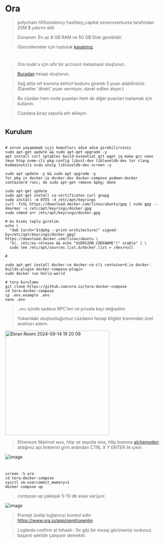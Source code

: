 # Ora

> polychain hf0residency hashkey_capital sevenxventures tarafından 20M $ yatırım aldı

> Donanım: En az 8 GB RAM ve 50 GB Disk gereklidir.

> Güncellemeler için topluluk [kanalımız](https://t.me/RuesAnnouncement).

#

> Ora node'u için sıfır bir account metamask oluşturun.

> [Buradan](https://www.ora.io/app/tasks/dashboard/) hesap oluşturun.

> Sağ altta ref kısmına `B4PUJP` kodunu girerek 5 puan alabilirsiniz. (Davetler 'direkt' puan vermiyor, davet edilen alıyor.)

> Bu cüzdan hem node puanları hem de diğer puanları toplamak için kullanın.

> Cüzdana biraz sepolia eth ekleyin.

#

## Kurulum

```console

# sorun yaşamamak için komutları adım adım girebilirsiniz
sudo apt-get update && sudo apt-get upgrade -y
apt install curl iptables build-essential git wget jq make gcc nano tmux htop nvme-cli pkg-config libssl-dev libleveldb-dev tar clang bsdmainutils ncdu unzip libleveldb-dev screen -y

sudo apt update -y && sudo apt upgrade -y
for pkg in docker.io docker-doc docker-compose podman-docker containerd runc; do sudo apt-get remove $pkg; done

sudo apt-get update
sudo apt-get install ca-certificates curl gnupg
sudo install -m 0755 -d /etc/apt/keyrings
curl -fsSL https://download.docker.com/linux/ubuntu/gpg | sudo gpg --dearmor -o /etc/apt/keyrings/docker.gpg
sudo chmod a+r /etc/apt/keyrings/docker.gpg

# bu kısmı toplu girelim.
echo \
  "deb [arch="$(dpkg --print-architecture)" signed-by=/etc/apt/keyrings/docker.gpg] https://download.docker.com/linux/ubuntu \
  "$(. /etc/os-release && echo "$VERSION_CODENAME")" stable" | \
  sudo tee /etc/apt/sources.list.d/docker.list > /dev/null

#

sudo apt-get install docker-ce docker-ce-cli containerd.io docker-buildx-plugin docker-compose-plugin
sudo docker run hello-world
```

```console
# tora kurulumu
git clone https://github.com/ora-io/tora-docker-compose
cd tora-docker-compose
cp .env.example .env
nano .env
````

> `.env` içinde sadece RPC'leri ve private keyi değişelim.

> Yukarıdaki oluşturduğumuz cüzdanın hesap bilgiler kısmından özel anahtarı alalım.

<img width="337" alt="Ekran Resmi 2024-09-14 19 20 09" src="https://github.com/user-attachments/assets/fe908e3f-91c0-44c2-b0bb-8dcff31cb323">

> Ethereum Mainnet wss, http ve sepolia wss, http kısmına [alchemyden](https://dashboard.alchemy.com/) aldığınız api linklerini girin ardından CTRL X Y ENTER ile çıkın.

![image](https://github.com/user-attachments/assets/1c292743-8334-4b96-9dcc-9bf027f3f005)

#

```console
screen -S ora
cd tora-docker-compose
sysctl vm.overcommit_memory=1
docker compose up
```

> compose up yaklaşık 5-10 dk arası sürüyor.

![image](https://github.com/user-attachments/assets/071706d3-78fe-47e9-b5b5-470dcbef84a4)

> Prompt üretip loglarınızı kontrol edin https://www.ora.io/app/opml/openlm

> Loglarda confirm at txhash : 0x gibi bir mesaj görürseniz nodunuz başarılı şekilde çalışıyor demektir.







